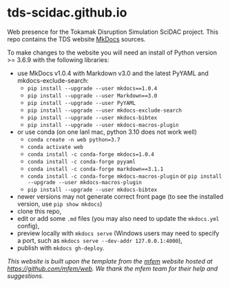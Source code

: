 # tds-scidac.github.io
Web presence for the Tokamak Disruption Simulation SciDAC project. This repo contains the TDS website [MkDocs](https://www.mkdocs.org/) sources.

To make changes to the website you will need an install of Python version >= 3.6.9 with the following libraries:

- use MkDocs v1.0.4 with Markdown v3.0 and the latest PyYAML and mkdocs-exclude-search:
  * `pip install --upgrade --user mkdocs==1.0.4`
  * `pip install --upgrade --user Markdown==3.0`
  * `pip install --upgrade --user PyYAML`
  * `pip install --upgrade --user mkdocs-exclude-search`
  * `pip install --upgrade --user mkdocs-bibtex`
  * `pip install --upgrade --user mkdocs-macros-plugin`
- or use conda (on one lanl mac, python 3.10 does not work well)
  * `conda create -n web python=3.7`
  * `conda activate web`
  * `conda install -c conda-forge mkdocs=1.0.4`
  * `conda install -c conda-forge pyyaml`
  * `conda install -c conda-forge markdown==3.1.1`
  * `conda install -c conda-forge mkdocs-macros-plugin` or `pip install --upgrade --user mkdocs-macros-plugin`
  * `pip install --upgrade --user mkdocs-bibtex`
- newer versions may not generate correct front page (to see the installed version, use `pip show mkdocs`)
- clone this repo,
- edit or add some `.md` files (you may also need to update the `mkdocs.yml` config),
- preview locally with `mkdocs serve` (Windows users may need to specify a port, such as `mkdocs serve --dev-addr 127.0.0.1:4000`),
- publish with `mkdocs gh-deploy`.

*This website is built upon the template from the [mfem](https://mfem.org) website hosted at https://github.com/mfem/web. We thank the mfem team for their help and suggestions.*
